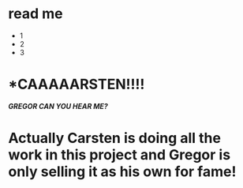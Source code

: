 


# read me

- 1
- 2
- 3

# *CAAAAARSTEN!!!!

***GREGOR CAN YOU HEAR ME?***



# Actually Carsten is doing all the work in this project and Gregor is only selling it as his own for fame!
